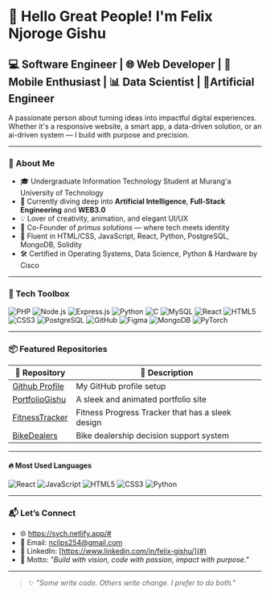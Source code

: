 # 👋 Hello   Great People! I'm Felix Njoroge Gishu

## 💻 Software Engineer | 🌐 Web Developer | 📱 Mobile Enthusiast | 📊 Data Scientist | 🤖Artificial Engineer

A passionate person about turning ideas into impactful digital experiences. Whether it's a responsive website, a smart app, a data-driven solution, or an ai-driven system — I build with purpose and precision.

---

### 🚀 About Me

- 🎓 Undergraduate Information Technology Student at Murang'a University of Technology  
- 🧠 Currently diving deep into **Artificial Intelligence**, **Full-Stack Engineering** and **WEB3.0**  
- 💡 Lover of creativity, animation, and elegant UI/UX  
- 💼 Co-Founder of *primus solutions* — where tech meets identity  
- 💬 Fluent in  HTML/CSS, JavaScript, React, Python, PostgreSQL, MongoDB, Solidity
- 🛠 Certified in Operating Systems, Data Science, Python & Hardware by Cisco  
  

---

### 🔧 Tech Toolbox

![PHP](https://img.shields.io/badge/PHP-777BB4?style=for-the-badge&logo=php&logoColor=white)
![Node.js](https://img.shields.io/badge/Node.js-339933?style=for-the-badge&logo=nodedotjs&logoColor=white)
![Express.js](https://img.shields.io/badge/Express.js-000000?style=for-the-badge&logo=express&logoColor=white)
![Python](https://img.shields.io/badge/Python-3776AB?style=for-the-badge&logo=python&logoColor=white)
![C](https://img.shields.io/badge/C-00599C?style=for-the-badge&logo=c&logoColor=white)
![MySQL](https://img.shields.io/badge/MySQL-4479A1?style=for-the-badge&logo=mysql&logoColor=white)
![React](https://img.shields.io/badge/React-20232A?style=for-the-badge&logo=react&logoColor=61DAFB)
![HTML5](https://img.shields.io/badge/HTML5-E34F26?style=for-the-badge&logo=html5&logoColor=white)
![CSS3](https://img.shields.io/badge/CSS3-1572B6?style=for-the-badge&logo=css3&logoColor=white)
![PostgreSQL](https://img.shields.io/badge/PostgreSQL-336791?style=for-the-badge&logo=postgresql&logoColor=white)
![GitHub](https://img.shields.io/badge/GitHub-181717?style=for-the-badge&logo=github&logoColor=white)
![Figma](https://img.shields.io/badge/Design-Figma-purple?logo=figma)
![MongoDB](https://img.shields.io/badge/Database-MongoDB-brightgreen?logo=mongodb)
![PyTorch](https://img.shields.io/badge/Framework-PyTorch-ee4c2c?logo=pytorch)

---

### 📦 Featured Repositories

| 🧩 Repository | 📝 Description |
|--------------|----------------|
| [Github Profile](https://github.com/rick868)| My GitHub profile setup |
| [PortfolioGishu](https://github.com/gishu254/felix-gishu-portfolio-verse) | A sleek and animated portfolio site |
| [FitnessTracker](https://github.com/rick868/progress-peak-dashboard/tree/main) | Fitness Progress Tracker that has a sleek design |
| [BikeDealers](https://github.com/rick868/bike) | Bike dealership decision support system |


---


#### 🔥 Most Used Languages
![React](https://img.shields.io/badge/React-20232A?style=for-the-badge&logo=react&logoColor=61DAFB)
![JavaScript](https://img.shields.io/static/v1?label=JavaScript&message=30%25&color=yellow)
![HTML5](https://img.shields.io/static/v1?label=HTML5&message=20%25&color=orange)
![CSS3](https://img.shields.io/static/v1?label=CSS3&message=10%25&color=blue)
![Python](https://img.shields.io/badge/Python-3776AB?style=for-the-badge&logo=python&logoColor=white)



---

### 📬 Let’s Connect

- 🌐 https://sych.netlify.app/#
- 📧 Email: [nclips254@gmail.com](mailto:nclips254@gmail.com)
- 💼 LinkedIn: [https://www.linkedin.com/in/felix-gishu/](#)
- 🧠 Motto: *"Build with vision, code with passion, impact with purpose."*

---

> ✨ *"Some write code. Others write change. I prefer to do both."* 
